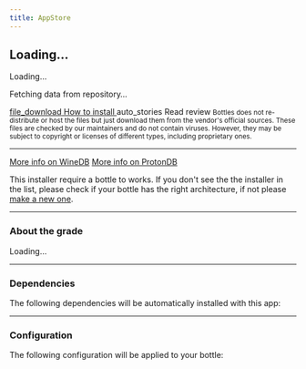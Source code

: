 ```yaml
---
title: AppStore
---
```


<section class="heading no-bg">
    <div class="card-bg" id="app_bg"></div>
    <div class="container large center">
        <h1 id="app_name">Loading…</h1>
        <p id="app_description">Loading…</p>
        <div class="tags" id="app_tags"><p>Fetching data from repository…</p></div>
    </div>
</section>

<section class="store-screenshot">
    <div class="container medium" id="app_screenshot"></div>
</section>

<section class="page loading">
  <div class="container large">
    <div class="app-details">
        <aside>
            <a href="https://docs.usebottles.com/bottles/installers#use-installers" class="button" id="app_download">
                <span class="mdi material-icons-outlined">file_download</span> How to install
            </a>
            <a class="button secondary" id="app_review">
                <span class="mdi material-icons-outlined">auto_stories</span> Read review
            </a>
            <small>Bottles does not re-distribute or host the files but just 
            download them from the vendor's official sources. These files are 
            checked by our maintainers and do not contain viruses. However, 
            they may be subject to copyright or licenses of different types, 
            including proprietary ones.</small>
            <hr />
            <a class="button small link" href="#" id="app_winedb" target="_blank">More info on WineDB</a>
            <a class="button small link" href="#" id="app_protondb" target="_blank">More info on ProtonDB</a>
        </aside>
        <section>
            <p>This installer require a <b id="app_arch_req"></b> bottle to works.
                If you don't see the the installer in the list, please check if your
                bottle has the right architecture, if not please <a href="https://docs.usebottles.com/getting-started/environments">make a new one</a>.</p>
            <hr />
            <h3>About the <span id="app_grade_ex"></span> grade</h3>
            <p id="app_grade_description">Loading…</p>
            <hr />
            <h3>Dependencies</h3>
            <p>The following dependencies will be automatically installed with this app:</p>
            <ul class="cards has-hover" id="app_dependencies"></ul>
            <hr />
            <h3>Configuration</h3>
            <p>The following configuration will be applied to your bottle:</p>
            <ul class="list" id="app_configuration"></ul>
        </section>
    </div>
  </div>
</section>

<div class="modal" id="modal_installer"></div>
<div class="modal" id="modal_review"></div>
<link rel="stylesheet" href="https://cdnjs.cloudflare.com/ajax/libs/highlight.js/11.2.0/styles/obsidian.min.css">
<script src="https://cdnjs.cloudflare.com/ajax/libs/marked/4.0.2/marked.min.js"></script>
<script src="https://cdnjs.cloudflare.com/ajax/libs/highlight.js/11.2.0/highlight.min.js"></script>
<script src="https://cdnjs.cloudflare.com/ajax/libs/highlight.js/11.2.0/languages/yaml.min.js"></script>
<script src="https://cdnjs.cloudflare.com/ajax/libs/js-yaml/4.1.0/js-yaml.min.js"></script>
<script src="/assets/js/store-common.js"></script>
<script>
    var architectures = {
        "win64": "64-bit",
        "win32": "32-bit"
    }
    var grade_descriptions = {
        "Bronze": `This application works but not in the best way. 
                    The installer has configured your bottle to give you the best 
                    possible experience but you have to expect glitches, inaccessible 
                    features (e.g. multiplayer if it's a game) and any other problems. 
                    In the future this installer may receive updates to improve the result.`,
        "Silver": `This application works fine. There are some glitches, but they
                    don't affect the application's functionality. All features
                    are accessible and works as expected.`,
        "Gold": `This application works in the best way. There may be rare glitches
                    but they don't affect the application's functionality. All features
                are accessible and works as expected.`,
        "Platinum": `This application works in the best way. There are no glitches.
                    All features are accessible and works as expected, the whole
                    experience and feedback is smooth.`,
    }
    window.onhashchange = function() {
        var hash = window.location.hash.substr(1);
        if (hash == "") {
            window.location = "/appstore";
            return;
        }
        location.reload();
    };
    function resourceExists(url) {
        var http = new XMLHttpRequest();
        http.open('HEAD', url, false);
        http.send();
        return http.status != 404;
    }
    fetch('https://raw.githubusercontent.com/bottlesdevs/programs/main/index.yml') 
    .then(response => response.text())
    .then((data) => {
        console.info("Installers database index found.");
        installers_index = jsyaml.load(data)
        var hash = window.location.hash.substring(1);
        if (hash && installers_index[hash]) {
            var entry = installers_index[hash];
            fetch(`https://raw.githubusercontent.com/bottlesdevs/programs/main/${entry['Category']}/${hash}.yml`)
            .then(response => response.text())
            .then((data) => {
                console.info("Installer found.");
                var app = jsyaml.load(data);
                var screenshot = `https://raw.githubusercontent.com/bottlesdevs/programs/main/data/${hash}/screenshot.png`;
                var icon = `https://raw.githubusercontent.com/bottlesdevs/programs/main/data/${hash}/${entry['Icon']}`;
                var review = `https://raw.githubusercontent.com/bottlesdevs/programs/main/Reviews/${hash}.md`;
                document.getElementById('app_bg').style.backgroundImage = `url(${icon})`;
                document.getElementById('app_name').innerHTML = `<img src="${icon}" class="icon"> ${entry['Name']}`;
                document.getElementById('app_description').innerHTML = app['Description'];
                if (resourceExists(screenshot)) {
                    document.getElementById('app_screenshot').innerHTML = `<div class="screenshot" style="background-image:url(${screenshot})" alt="Screenshot" />`;
                }
                document.getElementById('app_tags').innerHTML = `
                    <span class="tag grade-${app['Grade']}">${app['Grade']}</span>
                    <span class="tag tag-${entry['Category']}">${entry['Category']}</span>
                    <span class="tag tag-${entry['Arch']}">${entry['Arch']}</span>
                `;
                if (resourceExists(review)) {
                    document.getElementById('app_review').onclick = function() {
                        modal(review, markdown=true);
                    }
                } else {
                    document.getElementById('app_review').setAttribute('disabled', 'disabled');
                }
                document.getElementById('app_winedb').setAttribute('href', `https://www.winehq.org/search?q=${entry['Name']}`);
                document.getElementById('app_protondb').setAttribute('href', `https://www.protondb.com/search?q=${entry['Name']}`);
                document.getElementById('app_arch_req').innerHTML = architectures[entry['Arch']];
                document.getElementById('app_grade_ex').innerHTML = app['Grade'];
                document.getElementById('app_grade_description').innerHTML = grade_descriptions[app['Grade']];

                fetch(`https://raw.githubusercontent.com/bottlesdevs/dependencies/main/index.yml`)
                .then(response => response.text())
                .then((data) => {
                    console.info("Dependencies index found.");
                    var dependencies_index = jsyaml.load(data);
                    for (var dep in app['Dependencies']) {
                        var app_dep_entry = app['Dependencies'][dep];
                        var dep_entry = dependencies_index[app_dep_entry];
                        document.getElementById('app_dependencies').innerHTML += `
                            <li class="link">
                                <a href="https://github.com/bottlesdevs/dependencies/blob/main/${dep_entry['Category']}/${app_dep_entry}.yml" target="_blank">
                                    ${app_dep_entry}<br/>
                                    <small>${dep_entry['Description']}</small>
                                </a>
                            </li>
                        `;
                    }
                })
                .catch(function (err) {
                    console.error("Failed to fetch dependencies index.");
                    console.log(err);
                });
                for (var param in app['Parameters']) {
                    var value = app['Parameters'][param];
                    if (value) {
                        value = "enabled";
                    } else if (value == "false") {
                        value = "disabled";
                    }
                    document.getElementById('app_configuration').innerHTML += `<li>${param}: ${value}</li>`;
                }

            })
            .catch(err => {
                console.error("Failed to fetch installer!");
                throw err
            });
        }
    })
    .catch(err => {
        console.error("Failed to fetch Installers database index!");
        throw err
    });
    
</script>